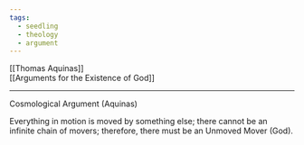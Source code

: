 ```yaml
---
tags:
  - seedling
  - theology
  - argument
---
```

[[Thomas Aquinas]] <br>
[[Arguments for the Existence of God]] <br>

---

Cosmological Argument (Aquinas)

Everything in motion is moved by something else; there cannot be an infinite chain of movers; therefore, there must be an Unmoved Mover (God).